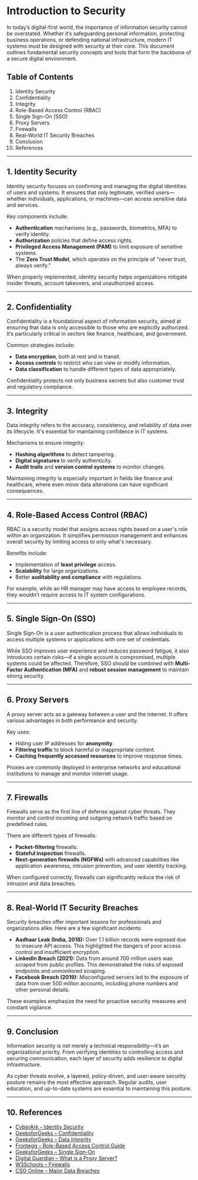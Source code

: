 # Introduction to Security

In today’s digital-first world, the importance of information security cannot be overstated. Whether it’s safeguarding personal information, protecting business operations, or defending national infrastructure, modern IT systems must be designed with security at their core. This document outlines fundamental security concepts and tools that form the backbone of a secure digital environment.

## Table of Contents

1. Identity Security  
2. Confidentiality  
3. Integrity  
4. Role-Based Access Control (RBAC)  
5. Single Sign-On (SSO)  
6. Proxy Servers  
7. Firewalls  
8. Real-World IT Security Breaches  
9. Conclusion  
10. References  

---

## 1. Identity Security

Identity security focuses on confirming and managing the digital identities of users and systems. It ensures that only legitimate, verified users—whether individuals, applications, or machines—can access sensitive data and services.

Key components include:
- **Authentication** mechanisms (e.g., passwords, biometrics, MFA) to verify identity.
- **Authorization** policies that define access rights.
- **Privileged Access Management (PAM)** to limit exposure of sensitive systems.
- The **Zero Trust Model**, which operates on the principle of "never trust, always verify."

When properly implemented, identity security helps organizations mitigate insider threats, account takeovers, and unauthorized access.

---

## 2. Confidentiality

Confidentiality is a foundational aspect of information security, aimed at ensuring that data is only accessible to those who are explicitly authorized. It’s particularly critical in sectors like finance, healthcare, and government.

Common strategies include:
- **Data encryption**, both at rest and in transit.
- **Access controls** to restrict who can view or modify information.
- **Data classification** to handle different types of data appropriately.

Confidentiality protects not only business secrets but also customer trust and regulatory compliance.

---

## 3. Integrity

Data integrity refers to the accuracy, consistency, and reliability of data over its lifecycle. It's essential for maintaining confidence in IT systems.

Mechanisms to ensure integrity:
- **Hashing algorithms** to detect tampering.
- **Digital signatures** to verify authenticity.
- **Audit trails** and **version control systems** to monitor changes.

Maintaining integrity is especially important in fields like finance and healthcare, where even minor data alterations can have significant consequences.

---

## 4. Role-Based Access Control (RBAC)

RBAC is a security model that assigns access rights based on a user's role within an organization. It simplifies permission management and enhances overall security by limiting access to only what's necessary.

Benefits include:
- Implementation of **least privilege** access.
- **Scalability** for large organizations.
- Better **auditability and compliance** with regulations.

For example, while an HR manager may have access to employee records, they wouldn’t require access to IT system configurations.

---

## 5. Single Sign-On (SSO)

Single Sign-On is a user authentication process that allows individuals to access multiple systems or applications with one set of credentials.

While SSO improves user experience and reduces password fatigue, it also introduces certain risks—if a single account is compromised, multiple systems could be affected. Therefore, SSO should be combined with **Multi-Factor Authentication (MFA)** and **robust session management** to maintain strong security.

---

## 6. Proxy Servers

A proxy server acts as a gateway between a user and the internet. It offers various advantages in both performance and security.

Key uses:
- Hiding user IP addresses for **anonymity**.
- **Filtering traffic** to block harmful or inappropriate content.
- **Caching frequently accessed resources** to improve response times.

Proxies are commonly deployed in enterprise networks and educational institutions to manage and monitor internet usage.

---

## 7. Firewalls

Firewalls serve as the first line of defense against cyber threats. They monitor and control incoming and outgoing network traffic based on predefined rules.

There are different types of firewalls:
- **Packet-filtering** firewalls.
- **Stateful inspection** firewalls.
- **Next-generation firewalls (NGFWs)** with advanced capabilities like application awareness, intrusion prevention, and user identity tracking.

When configured correctly, firewalls can significantly reduce the risk of intrusion and data breaches.

---

## 8. Real-World IT Security Breaches

Security breaches offer important lessons for professionals and organizations alike. Here are a few significant incidents:

- **Aadhaar Leak (India, 2018):** Over 1.1 billion records were exposed due to insecure API access. This highlighted the dangers of poor access control and insufficient encryption.
- **LinkedIn Breach (2021):** Data from around 700 million users was scraped from public profiles. This demonstrated the risks of exposed endpoints and unmonitored scraping.
- **Facebook Breach (2019):** Misconfigured servers led to the exposure of data from over 500 million accounts, including phone numbers and other personal details.

These examples emphasize the need for proactive security measures and constant vigilance.

---

## 9. Conclusion

Information security is not merely a technical responsibility—it’s an organizational priority. From verifying identities to controlling access and securing communication, each layer of security adds resilience to digital infrastructure.

As cyber threats evolve, a layered, policy-driven, and user-aware security posture remains the most effective approach. Regular audits, user education, and up-to-date systems are essential to maintaining this posture.

---

## 10. References

- [CyberArk – Identity Security](https://www.cyberark.com/what-we-do/identity-security/)  
- [GeeksforGeeks – Confidentiality](https://www.geeksforgeeks.org/confidentiality-in-information-security/)  
- [GeeksforGeeks – Data Integrity](https://www.geeksforgeeks.org/data-integrity-in-security/)  
- [Frontegg – Role-Based Access Control Guide](https://www.frontegg.com/blog/role-based-access-control)  
- [GeeksforGeeks – Single Sign-On](https://www.geeksforgeeks.org/what-is-single-sign-on-sso/)  
- [Digital Guardian – What is a Proxy Server?](https://digitalguardian.com/blog/what-proxy-server)  
- [W3Schools – Firewalls](https://www.w3schools.com/cybersecurity/cybersecurity_firewalls.php)  
- [CSO Online – Major Data Breaches](https://www.csoonline.com/article/2130877/the-biggest-data-breaches-of-the-21st-century.html)  

